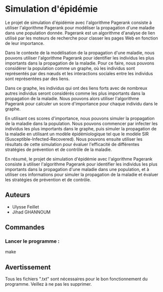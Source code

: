 # Simulation d'épidémie

Le projet de simulation d'épidémie avec l'algorithme Pagerank consiste à utiliser l'algorithme Pagerank pour modéliser la propagation d'une maladie dans une population donnée. Pagerank est un algorithme d'analyse de lien utilisé par les moteurs de recherche pour classer les pages Web en fonction de leur importance.

Dans le contexte de la modélisation de la propagation d'une maladie, nous pouvons utiliser l'algorithme Pagerank pour identifier les individus les plus importants dans la propagation de la maladie. Pour ce faire, nous pouvons considérer la population comme un graphe, où les individus sont représentés par des nœuds et les interactions sociales entre les individus sont représentées par des liens.

Dans ce graphe, les individus qui ont des liens forts avec de nombreux autres individus seront considérés comme les plus importants dans la propagation de la maladie. Nous pouvons alors utiliser l'algorithme Pagerank pour calculer un score d'importance pour chaque individu dans le graphe.

En utilisant ces scores d'importance, nous pouvons simuler la propagation de la maladie dans la population. Nous pouvons commencer par infecter les individus les plus importants dans le graphe, puis simuler la propagation de la maladie en utilisant un modèle épidémiologique tel que le modèle SIR (Susceptible-Infected-Recovered). Nous pouvons ensuite utiliser les résultats de cette simulation pour évaluer l'efficacité de différentes stratégies de prévention et de contrôle de la maladie.

En résumé, le projet de simulation d'épidémie avec l'algorithme Pagerank consiste à utiliser l'algorithme Pagerank pour identifier les individus les plus importants dans la propagation d'une maladie dans une population, et à utiliser ces informations pour simuler la propagation de la maladie et évaluer les stratégies de prévention et de contrôle.


## Auteurs
* Ulysse Feillet
* Jihad GHANNOUM


## Commandes

### Lancer le programme :
make

## Avertissement
Tous les fichiers ".txt" sont nécessaires pour le bon fonctionnement du programme. Veillez à ne pas les supprimer.
